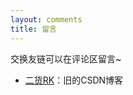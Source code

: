 ```yaml
---
layout: comments
title: 留言
---
```

交换友链可以在评论区留言~

- [二货RK](https://blog.csdn.net/qq_33437973)：旧的CSDN博客
